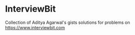 # InterviewBit
Collection of Aditya Agarwal's gists solutions for problems on https://www.interviewbit.com

